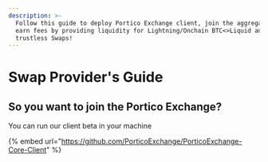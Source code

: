```yaml
---
description: >-
  Follow this guide to deploy Portico Exchange client, join the aggregator and
  earn fees by providing liquidity for Lightning/Onchain BTC<>Liquid and RGB
  trustless Swaps!
---
```


# Swap Provider's Guide

## So you want to join the Portico Exchange?

You can run our client beta in your machine

{% embed url="https://github.com/PorticoExchange/PorticoExchange-Core-Client" %}
